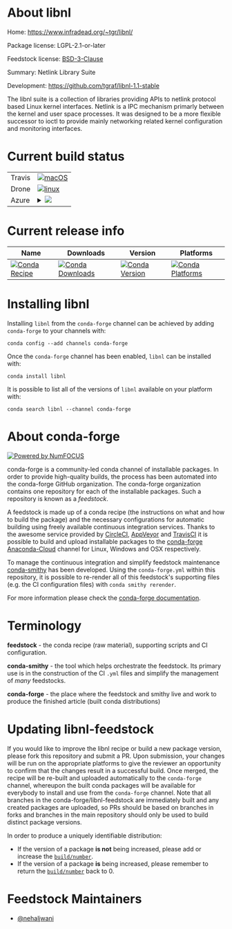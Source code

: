 About libnl
===========

Home: https://www.infradead.org/~tgr/libnl/

Package license: LGPL-2.1-or-later

Feedstock license: [BSD-3-Clause](https://github.com/conda-forge/libnl-feedstock/blob/master/LICENSE.txt)

Summary: Netlink Library Suite

Development: https://github.com/tgraf/libnl-1.1-stable

The libnl suite is a collection of libraries providing APIs to netlink
protocol based Linux kernel interfaces. Netlink is a IPC mechanism primarly
between the kernel and user space processes. It was designed to be a more
flexible successor to ioctl to provide mainly networking related kernel
configuration and monitoring interfaces.


Current build status
====================


<table><tr>
    <td>Travis</td>
    <td>
      <a href="https://travis-ci.com/conda-forge/libnl-feedstock">
        <img alt="macOS" src="https://img.shields.io/travis/com/conda-forge/libnl-feedstock/master.svg?label=macOS">
      </a>
    </td>
  </tr><tr>
    <td>Drone</td>
    <td>
      <a href="https://cloud.drone.io/conda-forge/libnl-feedstock">
        <img alt="linux" src="https://img.shields.io/drone/build/conda-forge/libnl-feedstock/master.svg?label=Linux">
      </a>
    </td>
  </tr>
    
  <tr>
    <td>Azure</td>
    <td>
      <details>
        <summary>
          <a href="https://dev.azure.com/conda-forge/feedstock-builds/_build/latest?definitionId=6356&branchName=master">
            <img src="https://dev.azure.com/conda-forge/feedstock-builds/_apis/build/status/libnl-feedstock?branchName=master">
          </a>
        </summary>
        <table>
          <thead><tr><th>Variant</th><th>Status</th></tr></thead>
          <tbody><tr>
              <td>linux_64</td>
              <td>
                <a href="https://dev.azure.com/conda-forge/feedstock-builds/_build/latest?definitionId=6356&branchName=master">
                  <img src="https://dev.azure.com/conda-forge/feedstock-builds/_apis/build/status/libnl-feedstock?branchName=master&jobName=linux&configuration=linux_64_" alt="variant">
                </a>
              </td>
            </tr><tr>
              <td>linux_aarch64</td>
              <td>
                <a href="https://dev.azure.com/conda-forge/feedstock-builds/_build/latest?definitionId=6356&branchName=master">
                  <img src="https://dev.azure.com/conda-forge/feedstock-builds/_apis/build/status/libnl-feedstock?branchName=master&jobName=linux&configuration=linux_aarch64_" alt="variant">
                </a>
              </td>
            </tr><tr>
              <td>linux_ppc64le</td>
              <td>
                <a href="https://dev.azure.com/conda-forge/feedstock-builds/_build/latest?definitionId=6356&branchName=master">
                  <img src="https://dev.azure.com/conda-forge/feedstock-builds/_apis/build/status/libnl-feedstock?branchName=master&jobName=linux&configuration=linux_ppc64le_" alt="variant">
                </a>
              </td>
            </tr>
          </tbody>
        </table>
      </details>
    </td>
  </tr>
</table>

Current release info
====================

| Name | Downloads | Version | Platforms |
| --- | --- | --- | --- |
| [![Conda Recipe](https://img.shields.io/badge/recipe-libnl-green.svg)](https://anaconda.org/conda-forge/libnl) | [![Conda Downloads](https://img.shields.io/conda/dn/conda-forge/libnl.svg)](https://anaconda.org/conda-forge/libnl) | [![Conda Version](https://img.shields.io/conda/vn/conda-forge/libnl.svg)](https://anaconda.org/conda-forge/libnl) | [![Conda Platforms](https://img.shields.io/conda/pn/conda-forge/libnl.svg)](https://anaconda.org/conda-forge/libnl) |

Installing libnl
================

Installing `libnl` from the `conda-forge` channel can be achieved by adding `conda-forge` to your channels with:

```
conda config --add channels conda-forge
```

Once the `conda-forge` channel has been enabled, `libnl` can be installed with:

```
conda install libnl
```

It is possible to list all of the versions of `libnl` available on your platform with:

```
conda search libnl --channel conda-forge
```


About conda-forge
=================

[![Powered by NumFOCUS](https://img.shields.io/badge/powered%20by-NumFOCUS-orange.svg?style=flat&colorA=E1523D&colorB=007D8A)](http://numfocus.org)

conda-forge is a community-led conda channel of installable packages.
In order to provide high-quality builds, the process has been automated into the
conda-forge GitHub organization. The conda-forge organization contains one repository
for each of the installable packages. Such a repository is known as a *feedstock*.

A feedstock is made up of a conda recipe (the instructions on what and how to build
the package) and the necessary configurations for automatic building using freely
available continuous integration services. Thanks to the awesome service provided by
[CircleCI](https://circleci.com/), [AppVeyor](https://www.appveyor.com/)
and [TravisCI](https://travis-ci.com/) it is possible to build and upload installable
packages to the [conda-forge](https://anaconda.org/conda-forge)
[Anaconda-Cloud](https://anaconda.org/) channel for Linux, Windows and OSX respectively.

To manage the continuous integration and simplify feedstock maintenance
[conda-smithy](https://github.com/conda-forge/conda-smithy) has been developed.
Using the ``conda-forge.yml`` within this repository, it is possible to re-render all of
this feedstock's supporting files (e.g. the CI configuration files) with ``conda smithy rerender``.

For more information please check the [conda-forge documentation](https://conda-forge.org/docs/).

Terminology
===========

**feedstock** - the conda recipe (raw material), supporting scripts and CI configuration.

**conda-smithy** - the tool which helps orchestrate the feedstock.
                   Its primary use is in the construction of the CI ``.yml`` files
                   and simplify the management of *many* feedstocks.

**conda-forge** - the place where the feedstock and smithy live and work to
                  produce the finished article (built conda distributions)


Updating libnl-feedstock
========================

If you would like to improve the libnl recipe or build a new
package version, please fork this repository and submit a PR. Upon submission,
your changes will be run on the appropriate platforms to give the reviewer an
opportunity to confirm that the changes result in a successful build. Once
merged, the recipe will be re-built and uploaded automatically to the
`conda-forge` channel, whereupon the built conda packages will be available for
everybody to install and use from the `conda-forge` channel.
Note that all branches in the conda-forge/libnl-feedstock are
immediately built and any created packages are uploaded, so PRs should be based
on branches in forks and branches in the main repository should only be used to
build distinct package versions.

In order to produce a uniquely identifiable distribution:
 * If the version of a package **is not** being increased, please add or increase
   the [``build/number``](https://conda.io/docs/user-guide/tasks/build-packages/define-metadata.html#build-number-and-string).
 * If the version of a package **is** being increased, please remember to return
   the [``build/number``](https://conda.io/docs/user-guide/tasks/build-packages/define-metadata.html#build-number-and-string)
   back to 0.

Feedstock Maintainers
=====================

* [@nehaljwani](https://github.com/nehaljwani/)


